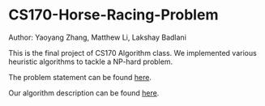 # CS170-Horse-Racing-Problem

Author: Yaoyang Zhang, Matthew Li, Lakshay Badlani

This is the final project of CS170 Algorithm class. We implemented various heuristic algorithms to tackle a NP-hard problem.

The problem statement can be found [here](https://github.com/zyy-martin/CS170-Horse-Racing-Problem/blob/master/project.pdf).

Our algorithm description can be found [here](https://github.com/zyy-martin/CS170-Horse-Racing-Problem/blob/master/AlgorithmExplained.pdf).
